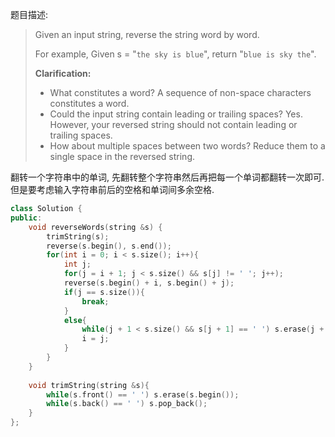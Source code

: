 题目描述:

> Given an input string, reverse the string word by word.
>
> For example,
> Given s = "`the sky is blue`",
> return "`blue is sky the`".
>
> **Clarification:**
>
> - What constitutes a word?
>   A sequence of non-space characters constitutes a word.
> - Could the input string contain leading or trailing spaces?
>   Yes. However, your reversed string should not contain leading or trailing spaces.
> - How about multiple spaces between two words?
>   Reduce them to a single space in the reversed string.

翻转一个字符串中的单词, 先翻转整个字符串然后再把每一个单词都翻转一次即可. 但是要考虑输入字符串前后的空格和单词间多余空格.

```c++
class Solution {
public:
    void reverseWords(string &s) {
        trimString(s);
        reverse(s.begin(), s.end());
        for(int i = 0; i < s.size(); i++){
            int j;
            for(j = i + 1; j < s.size() && s[j] != ' '; j++);
            reverse(s.begin() + i, s.begin() + j);
            if(j == s.size()){
                break;
            }
            else{
                while(j + 1 < s.size() && s[j + 1] == ' ') s.erase(j + 1, 1);
                i = j;
            }
        }
    }
    
    void trimString(string &s){
        while(s.front() == ' ') s.erase(s.begin());
        while(s.back() == ' ') s.pop_back();
    }
};
```

